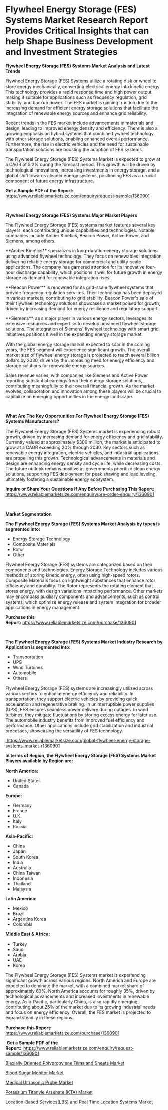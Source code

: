 <p><h1>Flywheel Energy Storage (FES) Systems Market Research Report Provides Critical Insights that can help Shape Business Development and Investment Strategies</h1></p><p><strong>Flywheel Energy Storage (FES) Systems Market Analysis and Latest Trends</strong></p>
<p><p>Flywheel Energy Storage (FES) Systems utilize a rotating disk or wheel to store energy mechanically, converting electrical energy into kinetic energy. This technology provides a rapid response time and high power output, making it suitable for applications such as frequency regulation, grid stability, and backup power. The FES market is gaining traction due to the increasing demand for efficient energy storage solutions that facilitate the integration of renewable energy sources and enhance grid reliability.</p><p>Recent trends in the FES market include advancements in materials and design, leading to improved energy density and efficiency. There is also a growing emphasis on hybrid systems that combine flywheel technology with other storage solutions, enabling enhanced overall performance. Furthermore, the rise in electric vehicles and the need for sustainable transportation solutions are boosting the adoption of FES systems.</p><p>The Flywheel Energy Storage (FES) Systems Market is expected to grow at a CAGR of 5.2% during the forecast period. This growth will be driven by technological innovations, increasing investments in energy storage, and a global shift towards cleaner energy systems, positioning FES as a crucial component of future energy infrastructure.</p></p>
<p><strong>Get a Sample PDF of the Report:&nbsp;</strong> <a href="https://www.reliablemarketsize.com/enquiry/request-sample/1360901">https://www.reliablemarketsize.com/enquiry/request-sample/1360901</a></p>
<p>&nbsp;</p>
<p><strong>Flywheel Energy Storage (FES) Systems Major Market Players</strong></p>
<p><p>The Flywheel Energy Storage (FES) systems market features several key players, each contributing unique capabilities and technologies. Notable companies include Amber Kinetics, Beacon Power, Active Power, and Siemens, among others.</p><p>**Amber Kinetics** specializes in long-duration energy storage solutions using advanced flywheel technology. They focus on renewables integration, delivering reliable energy storage for commercial and utility-scale applications. The company has garnered attention for its innovative four-hour discharge capability, which positions it well for future growth in energy storage as demand for renewable integration rises. </p><p>**Beacon Power** is renowned for its grid-scale flywheel systems that provide frequency regulation services. Their technology has been deployed in various markets, contributing to grid stability. Beacon Power's sale of their flywheel technology solutions showcases a market poised for growth, driven by increasing demand for energy resilience and regulatory support. </p><p>**Siemens**, as a major player in various energy sectors, leverages its extensive resources and expertise to develop advanced flywheel storage solutions. The integration of Siemens’ flywheel technology with smart grid initiatives positions it well in the expanding energy storage market.</p><p>With the global energy storage market expected to soar in the coming years, the FES segment will experience significant growth. The overall market size of flywheel energy storage is projected to reach several billion dollars by 2030, driven by the increasing need for energy efficiency and storage solutions for renewable energy sources.</p><p>Sales revenue varies, with companies like Siemens and Active Power reporting substantial earnings from their energy storage solutions, contributing meaningfully to their overall financial growth. As the market evolves, collaboration and innovation among these players will be crucial to capitalize on emerging opportunities in the energy landscape.</p></p>
<p>&nbsp;</p>
<p><strong>What Are The Key Opportunities For Flywheel Energy Storage (FES) Systems Manufacturers?</strong></p>
<p><p>The Flywheel Energy Storage (FES) Systems market is experiencing robust growth, driven by increasing demand for energy efficiency and grid stability. Currently valued at approximately $300 million, the market is anticipated to grow at a CAGR exceeding 20% through 2030. Key sectors such as renewable energy integration, electric vehicles, and industrial applications are propelling this growth. Technological advancements in materials and design are enhancing energy density and cycle life, while decreasing costs. The future outlook remains positive as governments prioritize clean energy solutions, supporting FES deployment for peak shaving and load leveling, ultimately fostering a sustainable energy ecosystem.</p></p>
<p><strong>Inquire or Share Your Questions If Any Before Purchasing This Report:</strong> <a href="https://www.reliablemarketsize.com/enquiry/pre-order-enquiry/1360901">https://www.reliablemarketsize.com/enquiry/pre-order-enquiry/1360901</a></p>
<p>&nbsp;</p>
<p><strong>Market Segmentation</strong></p>
<p><strong>The Flywheel Energy Storage (FES) Systems Market Analysis by types is segmented into:</strong></p>
<p><ul><li>Energy Storage Technology</li><li>Composite Materials</li><li>Rotor</li><li>Other</li></ul></p>
<p><p>Flywheel Energy Storage (FES) systems are categorized based on their components and technologies. Energy Storage Technology includes various methods of storing kinetic energy, often using high-speed rotors. Composite Materials focus on lightweight substances that enhance rotor efficiency and durability. The Rotor represents the rotating element that stores energy, with design variations impacting performance. Other markets may encompass auxiliary components and advancements, such as control systems, which optimize energy release and system integration for broader applications in energy management.</p></p>
<p><strong>Purchase this Report:&nbsp;</strong><a href="https://www.reliablemarketsize.com/purchase/1360901">https://www.reliablemarketsize.com/purchase/1360901</a></p>
<p>&nbsp;</p>
<p><strong>The Flywheel Energy Storage (FES) Systems Market Industry Research by Application is segmented into:</strong></p>
<p><ul><li>Transportation</li><li>UPS</li><li>Wind Turbines</li><li>Automobile</li><li>Others</li></ul></p>
<p><p>Flywheel Energy Storage (FES) systems are increasingly utilized across various sectors to enhance energy efficiency and reliability. In transportation, they support electric vehicles by providing quick acceleration and regenerative braking. In uninterruptible power supplies (UPS), FES ensures seamless power delivery during outages. In wind turbines, they mitigate fluctuations by storing excess energy for later use. The automobile industry benefits from improved fuel efficiency and performance. Other applications include grid stabilization and industrial processes, showcasing the versatility of FES technology.</p></p>
<p><a href="https://www.reliablemarketsize.com/global-flywheel-energy-storage-systems-market-r1360901">&nbsp;https://www.reliablemarketsize.com/global-flywheel-energy-storage-systems-market-r1360901</a></p>
<p><strong>In terms of Region, the Flywheel Energy Storage (FES) Systems Market Players available by Region are:</strong></p>
<p>
    <p> <strong> North America: </strong>
        <ul>
            <li>United States</li>
            <li>Canada</li>
        </ul>
        </p> 
    <p> <strong> Europe: </strong>
        <ul>
            <li>Germany</li>
            <li>France</li>
            <li>U.K.</li>
            <li>Italy</li>
            <li>Russia</li>
        </ul>
        </p> 
    <p> <strong> Asia-Pacific: </strong>
        <ul>
            <li>China</li>
            <li>Japan</li>
            <li>South Korea</li>
            <li>India</li>
            <li>Australia</li>
            <li>China Taiwan</li>
            <li>Indonesia</li>
            <li>Thailand</li>
            <li>Malaysia</li>
        </ul>
        </p> 
    <p> <strong> Latin America: </strong>
        <ul>
            <li>Mexico</li>
            <li>Brazil</li>
            <li>Argentina Korea</li>
            <li>Colombia</li>
        </ul>
        </p> 
    <p> <strong> Middle East & Africa: </strong>
        <ul>
            <li>Turkey</li>
            <li>Saudi</li>
            <li>Arabia</li>
            <li>UAE</li>
            <li>Korea</li>
        </ul>
    </p>
    </p>
<p><p>The Flywheel Energy Storage (FES) Systems market is experiencing significant growth across various regions. North America and Europe are expected to dominate the market, with a combined market share of approximately 60%. North America accounts for roughly 35%, driven by technological advancements and increased investments in renewable energy. Asia-Pacific, particularly China, is also rapidly emerging, contributing about 25% of the market due to its growing industrial needs and focus on energy efficiency. Overall, the FES market is projected to expand steadily in these regions.</p></p>
<p><strong>Purchase this Report: </strong><a href="https://www.reliablemarketsize.com/purchase/1360901">https://www.reliablemarketsize.com/purchase/1360901</a></p>
<p>&nbsp;<strong>Get a Sample PDF of the Report:&nbsp;&nbsp;</strong><a href="https://www.reliablemarketsize.com/enquiry/request-sample/1360901">https://www.reliablemarketsize.com/enquiry/request-sample/1360901</a></p>
<p><strong></strong></p>
<p><p><a href="https://issuu.com/reportprime-2/docs/biaxially-oriented-polypropylene-fi_1b587baec78e9c">Biaxially Oriented Polypropylene Films and Sheets Market</a></p><p><a href="https://www.linkedin.com/pulse/blood-sugar-monitor-industry-sector-market-dynamics-future-scenarios-4tjhc?trackingId=ExWgFaH6S8iJSA5gAekWLg%3D%3D">Blood Sugar Monitor Market</a></p><p><a href="https://www.linkedin.com/pulse/comprehensive-look-product-type-linear-typeconvex-typephased-array-guymc?trackingId=lbgvZjc4Q3aNof%2BTv2Jhow%3D%3D">Medical Ultrasonic Probe Market</a></p><p><a href="https://issuu.com/reportprime-2/docs/potassium-titanyle-arsenate-kta-mar_a950b56133de46">Potassium Titanyle Arsenate (KTA) Market</a></p><p><a href="https://github.com/dringals/Market-Research-Report-List-6/blob/main/location-based-serviceslbs-and-real-time-location-systems-market.md">Location-Based Services(LBS) and Real Time Location Systems Market</a></p></p>